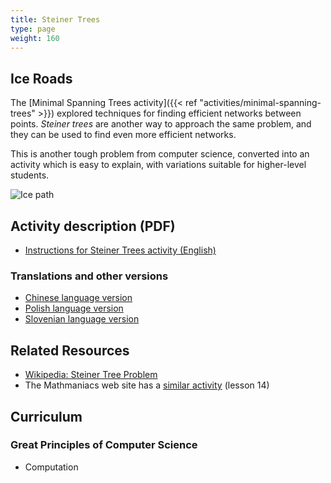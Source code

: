 ```yaml
---
title: Steiner Trees
type: page
weight: 160
---
```


## Ice Roads

The [Minimal Spanning Trees activity]({{< ref "activities/minimal-spanning-trees" >}}) explored techniques for finding efficient networks between points.
*Steiner trees* are another way to approach the same problem, and they can be used to find even more efficient networks.

This is another tough problem from computer science, converted into an activity which is easy to explain, with variations suitable for higher-level students.

![Ice path](/images/activities/steiner-trees/ice_path.jpg)

## Activity description (PDF)

- [Instructions for Steiner Trees activity (English)](/documents/activities/steiner-tree/unplugged-15-steiner_trees_0.pdf)

### Translations and other versions

- [Chinese language version](/documents/activities/steiner-tree/Steiner-Trees-Chinese-Version.pdf)
- [Polish language version](/documents/activities/steiner-tree/activity15pl.pdf)
- [Slovenian language version](/documents/activities/steiner-tree/15-Gazi-med-igluji.pdf)

## Related Resources

- [Wikipedia: Steiner Tree Problem](https://en.wikipedia.org/wiki/Steiner_tree_problem)
- The Mathmaniacs web site has a [similar activity](http://www.mathmaniacs.org/lessons/14-steiner/index.html) (lesson 14)

## Curriculum

### Great Principles of Computer Science

- Computation
